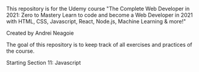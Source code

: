 This repository is for the Udemy course "The Complete Web Developer in 2021: Zero to Mastery
Learn to code and become a Web Developer in 2021 with HTML, CSS, Javascript, React, Node.js, Machine Learning & more!"

Created by Andrei Neagoie

The goal of this repository is to keep track of all exercises and practices of the course.

Starting Section 11: Javascript

